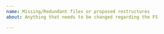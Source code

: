 ```yaml
---
name: Missing/Redundant files or proposed restructures
about: Anything that needs to be changed regarding the FS

---
```



